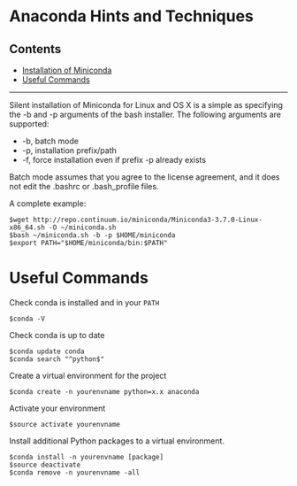 # Anaconda Hints and Techniques

## Contents

- [Installation of Miniconda](#installation-of-miniconda)
- [Useful Commands](#useful-commands)

---

Silent installation of Miniconda for Linux and OS X is a simple as specifying the -b and -p arguments of the bash installer. The following arguments are supported:

- -b, batch mode
- -p, installation prefix/path
- -f, force installation even if prefix -p already exists

Batch mode assumes that you agree to the license agreement, and it does not edit the .bashrc or .bash_profile files.

A complete example:

```console
$wget http://repo.continuum.io/miniconda/Miniconda3-3.7.0-Linux-x86_64.sh -O ~/miniconda.sh
$bash ~/miniconda.sh -b -p $HOME/miniconda
$export PATH="$HOME/miniconda/bin:$PATH"
```

# Useful Commands

Check conda is installed and in your `PATH`

```console
$conda -V
```

Check conda is up to date

```console
$conda update conda
$conda search "^python$"
```

Create a virtual environment for the project

```console
$conda create -n yourenvname python=x.x anaconda
```

Activate your environment

```console
$source activate yourenvname
```

Install additional Python packages to a virtual environment.

```console
$conda install -n yourenvname [package]
$source deactivate
$conda remove -n yourenvname -all
```